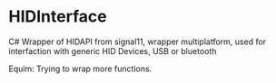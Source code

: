 # HIDInterface
C# Wrapper of HIDAPI from signal11, wrapper multiplatform, used for interfaction with generic HID Devices, USB or bluetooth

Equim: Trying to wrap more functions.
